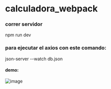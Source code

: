# calculadora_webpack

### correr servidor
npm run dev
### para ejecutar el axios con este comando:
json-server --watch db.json


#### demo: 

![image](https://user-images.githubusercontent.com/103316388/209179594-ed4f4375-e09d-4d05-8f83-ad0fe7634615.png)
